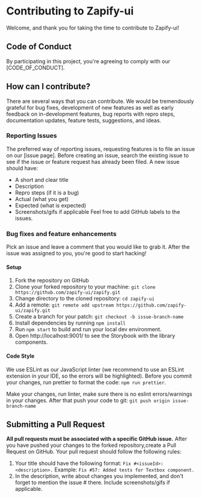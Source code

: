 # Contributing to Zapify-ui
Welcome, and thank you for taking the time to contribute to Zapify-ui!
## Code of Conduct
By participating in this project, you're agreeing to comply with our [CODE_OF_CONDUCT].
## How can I contribute?
There are several ways that you can contribute. We would be tremendously grateful for bug fixes, development of new features as well as early feedback on in-development features, bug reports with repro steps, documentation updates, feature tests, suggestions, and ideas.
### Reporting Issues
The preferred way of reporting issues, requesting features is to file an issue on our [issue page]. 
Before creating an issue, search the existing issue to see if the issue or feature request has already been filed. 
A new issue should have:
* A short and clear title
* Description
* Repro steps (if it is a bug)
* Actual (what you get)
* Expected (what is expected)
* Screenshots/gifs if applicable
Feel free to add GitHub labels to the issues.
### Bug fixes and feature enhancements
Pick an issue and leave a comment that you would like to grab it. After the issue was assigned to you, you're good to start hacking! 
#### Setup
1. Fork the repository on GitHub
2. Clone your forked repository to your machine:
`git clone https://github.com/zapify-ui/zapify.git`
3. Change directory to the cloned repository: `cd zapify-ui`
4. Add a remote: `git remote add upstream https://github.com/zapify-ui/zapify.git`
5. Create a branch for your patch: `git checkout -b issue-branch-name`
6. Install dependencies by running `npm install`
7. Run `npm start` to build and run your local dev environment.
8. Open http://localhost:9001/ to see the Storybook with the library components.

#### Code Style
We use ESLint as our JavaScript linter (we recommend to use an ESLint extension in your IDE, so the errors will be highlighted). Before you commit your changes, run prettier to format the code: `npm run prettier`.

Make your changes, run linter, make sure there is no eslint errors/warnings in your changes. After that push your code to git:
`git push origin issue-branch-name`

## Submitting a Pull Request
**All pull requests must be associated with a specific GitHub issue.**
After you have pushed your changes to the forked repository,create a Pull Request on GitHub. Your pull request should follow the following rules:
1. Your title should have the following format: `Fix #<issueId>: <description>.`
Example: `Fix #57: Added tests for Textbox component.`
2. In the description, write about changes you implemented, and don't forget to mention the issue # there. Include screenshots/gifs if applicable.
